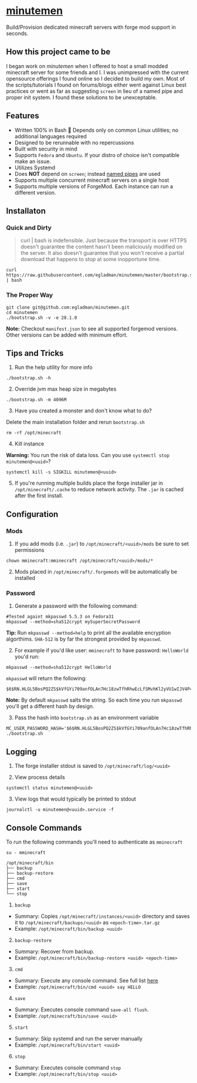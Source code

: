 # [minutemen](https://github.com/egladman/minutemen)

Build/Provision dedicated minecraft servers with forge mod support in seconds.

## How this project came to be

I began work on *minutemen* when I offered to host a small modded minecraft server for some friends and I. I was unimpressed with the current opensource offerings I found online so I decided to build my own. Most of the scripts/tutorials I found on forums/blogs either went against Linux best practices or went as far as suggesting `screen` in lieu of a named pipe and proper init system. I found these solutions to be unexceptable.


## Features

- Written 100% in Bash :muscle: Depends only on common Linux utilities; no additional languages required
- Designed to be rerunnable with no repercussions
- Built with security in mind
- Supports `Fedora` and `Ubuntu`. If your distro of choice isn't compatible make an issue.
- Utilizes Systemd
- Does **NOT** depend on `screen`; instead [named pipes](https://en.wikipedia.org/wiki/Named_pipe) are used
- Supports multiple concurrent minecraft servers on a single host
- Supports multiple versions of ForgeMod. Each instance can run a different version.


## Installaton

### Quick and Dirty

> curl | bash is indefensible. Just because the transport is over HTTPS doesn't guarantee the content hasn't been maliciously modified on the server. It also doesn't guarantee that you won't receive a partial download that happens to stop at some inopportune time. 

```
curl https://raw.githubusercontent.com/egladman/minutemen/master/bootstrap.sh | bash
```


### The Proper Way

```
git clone git@github.com:egladman/minutemen.git
cd minutemen
./bootstrap.sh -v -e 28.1.0
```

**Note:** Checkout `manifest.json` to see all supported forgemod versions. Other versions can be added with minimum effort. 


## Tips and Tricks

1. Run the help utility for more info
```
./bootstrap.sh -h
```

2. Override jvm max heap size in megabytes
```
./bootstrap.sh -m 4096M
```

3. Have you created a monster and don't know what to do?

Delete the main installation folder and rerun `bootstrap.sh`
```
rm -rf /opt/minecraft
```

4. Kill instance

**Warning:** You run the risk of data loss. Can you use `systemctl stop minutemen@<uuid>`?

```
systemctl kill -s SIGKILL minutemen@<uuid>
```

5. If you're running multiple builds place the forge installer jar in `/opt/minecraft/.cache` to reduce network activity. The `.jar` is cached after the first install.


## Configuration

### Mods

1. If you add mods (i.e. `.jar`) to `/opt/minecraft/<uuid>/mods` be sure to set permissions
```
chown mminecraft:mminecraft /opt/minecraft/<uuid>/mods/*
```

2. Mods placed in `/opt/minecraft/.forgemods` will be automatically be installed


### Password

1. Generate a password with the following command:
```
#Tested againt mkpasswd 5.5.3 on Fedora31
mkpasswd --method=sha512crypt mySuperSecretPassword
```

**Tip:** Run `mkpasswd --method=help` to print all the available encryption algorthims. `SHA-512` is by far the strongest provided by `mkpasswd`.


2. For example if you'd like user: `mminecraft` to have password: `HelloWorld` you'd run:
```
mkpasswd --method=sha512crypt HelloWorld
```

`mkpasswd` will return the following:
```
$6$RN.HLGL5BosPQ2ZS$kVfGYi709anfOLAn7Hc18zwTfhRhwEcLfSMvhKl2yVU1wIJV4P4sJTheebx8BMpzr0HWl/cIsp3GK8FO670v9.
```

**Note:** By default `mkpasswd` salts the string. So each time you run `mkpasswd` you'll get a different hash by design.


3. Pass the hash into `bootstrap.sh` as an environment variable
```
MC_USER_PASSWORD_HASH='$6$RN.HLGL5BosPQ2ZS$kVfGYi709anfOLAn7Hc18zwTfhRhwEcLfSMvhKl2yVU1wIJV4P4sJTheebx8BMpzr0HWl/cIsp3GK8FO670v9.' ./bootstrap.sh
```


## Logging

1. The forge installer stdout is saved to `/opt/minecraft/log/<uuid>`

2. View process details
```
systemctl status minutemen@<uuid>
```

3. View logs that would typically be printed to stdout
```
journalctl -u minutemen@<uuid>.service -f
```


## Console Commands

To run the following commands you'll need to authenticate as `mminecraft`
```
su - mminecraft
```

```
/opt/minecraft/bin
├── backup
├── backup-restore
├── cmd
├── save
├── start
└── stop
```

1. `backup`
  - Summary: Copies `/opt/minecraft/instances/<uuid>` directory and saves it to `/opt/minecraft/backups/<uuid>` as `<epoch-time>.tar.gz` 
  - Example: `/opt/minecraft/bin/backup <uuid>`

2. `backup-restore`
  - Summary: Recover from backup.
  - Example: `/opt/minecraft/bin/backup-restore <uuid> <epoch-time>`

3. `cmd`
  - Summary: Execute any console command. See full list [here](https://minecraft.gamepedia.com/Commands) 
  - Example: `/opt/minecraft/bin/cmd <uuid> say HELLO`

4. `save`
  - Summary: Executes console command `save-all flush`.
  - Example: `/opt/minecraft/bin/save <uuid>`
 
5. `start`
  - Summary: Skip systemd and run the server manually
  - Example: `/opt/minecraft/bin/start <uuid>`
  
6. `stop`
  - Summary: Executes console command `stop`
  - Example: `/opt/minecraft/bin/stop <uuid>`
